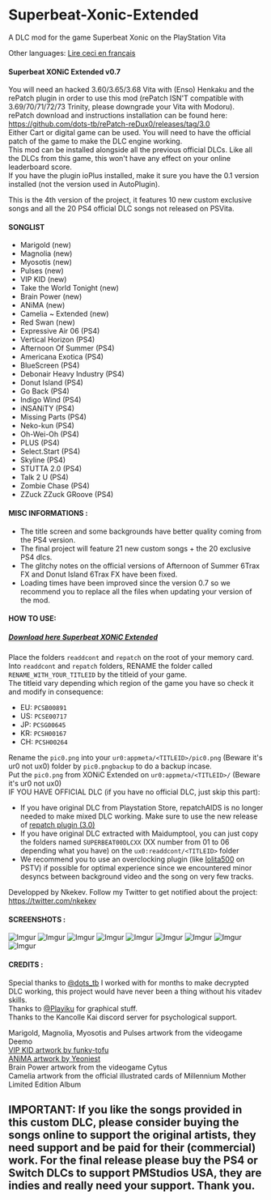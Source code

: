 # Superbeat-Xonic-Extended
A DLC mod for the game Superbeat Xonic on the PlayStation Vita

Other languages:
[Lire ceci en français](https://github.com/Nkekev/Superbeat-Xonic-Extended/edit/master/FR-README.md)

#### Superbeat XONiC Extended v0.7

You will need an hacked 3.60/3.65/3.68 Vita with (Enso) Henkaku and the rePatch plugin in order to use this mod (rePatch ISN'T compatible with 3.69/70/71/72/73 Trinity, please downgrade your Vita with Modoru).      
rePatch download and instructions installation can be found here: https://github.com/dots-tb/rePatch-reDux0/releases/tag/3.0  
Either Cart or digital game can be used. You will need to have the official patch of the game to make the DLC engine working.  
This mod can be installed alongside all the previous official DLCs. 
Like all the DLCs from this game, this won't have any effect on your online leaderboard score.  
If you have the plugin ioPlus installed, make it sure you have the 0.1 version installed (not the version used in AutoPlugin).

This is the 4th version of the project, it features 10 new custom exclusive songs and all the 20 PS4 official DLC songs not released on PSVita.

#### SONGLIST

- Marigold (new)
- Magnolia (new)
- Myosotis (new)
- Pulses (new)
- VIP KID (new)
- Take the World Tonight (new)
- Brain Power (new)
- ANiMA (new)
- Camelia ~ Extended (new)
- Red Swan (new)
- Expressive Air 06 (PS4)
- Vertical Horizon (PS4)
- Afternoon Of Summer (PS4)
- Americana Exotica (PS4)
- BlueScreen (PS4)
- Debonair Heavy Industry (PS4)
- Donut Island (PS4)
- Go Back (PS4)
- Indigo Wind (PS4)
- iNSANiTY (PS4)
- Missing Parts (PS4)
- Neko-kun (PS4)
- Oh-Wei-Oh (PS4)
- PLUS (PS4)
- Select.Start (PS4)
- Skyline (PS4)
- STUTTA 2.0 (PS4)
- Talk 2 U (PS4)
- Zombie Chase (PS4)
- ZZuck ZZuck GRoove (PS4)  

#### MISC INFORMATIONS :  
 * The title screen and some backgrounds have better quality coming from the PS4 version.
 * The final project will feature 21 new custom songs + the 20 exclusive PS4 dlcs.  
 * The glitchy notes on the official versions of Afternoon of Summer 6Trax FX and Donut Island 6Trax FX have been fixed.  
 * Loading times have been improved since the version 0.7 so we recommend you to replace all the files when updating your version of the mod.

#### HOW TO USE:

##### [Download here Superbeat XONiC Extended]( https://github.com/Nkekev/Superbeat-Xonic-Extended/archive/0.7.zip )

Place the folders `readdcont` and `repatch` on the root of your memory card.  
Into `readdcont` and `repatch` folders, RENAME the folder called `RENAME_WITH_YOUR_TITLEID` by the titleid of your game.  
The titleid vary depending which region of the game you have so check it and modify in consequence:
- EU: `PCSB00891`
- US: `PCSE00717`
- JP: `PCSG00645`
- KR: `PCSH00167`
- CH: `PCSH00264`

Rename the `pic0.png` into your `ur0:appmeta/<TITLEID>/pic0.png` (Beware it's ur0 not ux0) folder by `pic0.pngbackup` to do a backup incase.  
Put the `pic0.png` from XONiC Extended on `ur0:appmeta/<TITLEID>/` (Beware it's ur0 not ux0)  
IF YOU HAVE OFFICIAL DLC (if you have no official DLC, just skip this part):
* If you have original DLC from Playstation Store, repatchAIDS is no longer needed to make mixed DLC working. Make sure to use the new release of [repatch plugin (3.0)](https://github.com/dots-tb/rePatch-reDux0/releases/tag/3.0) 
* If you have original DLC extracted with Maidumptool, you can just copy the folders named `SUPERBEAT00DLCXX` (XX number from 01 to 06 depending what you have) on the `ux0:readdcont/<TITLEID>` folder  
* We recommend you to use an overclocking plugin (like [lolita500](https://github.com/teakhanirons/lolita500) on PSTV) if possible for optimal experience since we encountered minor desyncs between background video and the song on very few tracks. 
 

Developped by Nkekev. Follow my Twitter to get notified about the project: https://twitter.com/nkekev
 

#### SCREENSHOTS :

![Imgur](https://i.imgur.com/V9PfzO9.jpg)
![Imgur](https://i.imgur.com/yZ0RvwK.jpg)
![Imgur](https://i.imgur.com/sNtR8HK.jpg)
![Imgur](https://i.imgur.com/2KPAEdM.jpg)
![Imgur](https://i.imgur.com/pwLhO4v.jpg)
![Imgur](https://i.imgur.com/gCDkjgf.jpg)
![Imgur](https://i.imgur.com/pVXWDwo.jpg)
![Imgur](https://i.imgur.com/cgraVKn.jpg)
![Imgur](https://i.imgur.com/og3VKLy.jpg)


#### CREDITS :

Special thanks to [@dots_tb](https://twitter.com/dots_tb) I worked with for months to make decrypted DLC working, this project would have never been a thing without his vitadev skills.  
Thanks to [@Playiku](https://twitter.com/Playiku) for graphical stuff.  
Thanks to the Kancolle Kai discord server for psychological support.  

Marigold, Magnolia, Myosotis and Pulses artwork from the videogame Deemo  
[VIP KID artwork by funky-tofu](https://www.deviantart.com/funky-tofu/art/REOL-Sigma-673870658)  
[ANiMA artwork by Yeoniest](https://yeoniest.tumblr.com/post/120188222165/xi-anima)  
Brain Power artwork from the videogame Cytus  
Camelia artwork from the official illustrated cards of Millennium Mother Limited Edition Album  

## IMPORTANT: If you like the songs provided in this custom DLC, please consider buying the songs online to support the original artists, they need support and be paid for their (commercial) work. For the final release please buy the PS4 or Switch DLCs to support PMStudios USA, they are indies and really need your support. Thank you.
